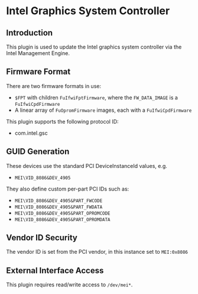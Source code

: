 # Intel Graphics System Controller

## Introduction

This plugin is used to update the Intel graphics system controller via the Intel Management Engine.

## Firmware Format

There are two firmware formats in use:

* `$FPT` with children `FuIfwiFptFirmware`, where the `FW_DATA_IMAGE` is a `FuIfwiCpdFirmware`
* A linear array of `FuOpromFirmware` images, each with a `FuIfwiCpdFirmware`

This plugin supports the following protocol ID:

* com.intel.gsc

## GUID Generation

These devices use the standard PCI DeviceInstanceId values, e.g.

* `MEI\VID_8086&DEV_4905`

They also define custom per-part PCI IDs such as:

* `MEI\VID_8086&DEV_4905&PART_FWCODE`
* `MEI\VID_8086&DEV_4905&PART_FWDATA`
* `MEI\VID_8086&DEV_4905&PART_OPROMCODE`
* `MEI\VID_8086&DEV_4905&PART_OPROMDATA`

## Vendor ID Security

The vendor ID is set from the PCI vendor, in this instance set to `MEI:0x8086`

## External Interface Access

This plugin requires read/write access to `/dev/mei*`.
